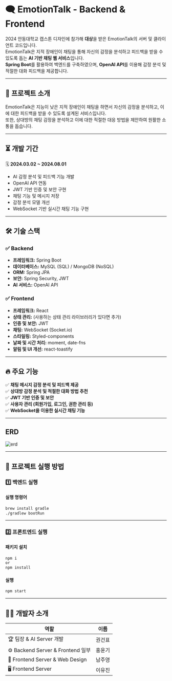 # 🗨️ EmotionTalk - Backend & Frontend  

2024 안동대학교 캡스톤 디자인에 참가해 **대상**을 받은 EmotionTalk의 서버 및 클라이언트 코드입니다.  
EmotionTalk은 지적 장애인이 채팅을 통해 자신의 감정을 분석하고 피드백을 받을 수 있도록 돕는 **AI 기반 채팅 웹 서비스**입니다.  
**Spring Boot**를 활용하여 백엔드를 구축하였으며, **OpenAI API**를 이용해 감정 분석 및 적절한 대화 피드백을 제공합니다.  

---

## 📌 프로젝트 소개  
EmotionTalk은 지능이 낮은 지적 장애인이 채팅을 하면서 자신의 감정을 분석하고, 이에 대한 피드백을 받을 수 있도록 설계된 서비스입니다.  
또한, 상대방의 채팅 감정을 분석하고 이에 대한 적절한 대응 방법을 제안하여 원활한 소통을 돕습니다.  

---

## ⏳ 개발 기간  
🗓 **2024.03.02 ~ 2024.08.01**  
- AI 감정 분석 및 피드백 기능 개발  
- OpenAI API 연동  
- JWT 기반 인증 및 보안 구현  
- 채팅 기능 및 메시지 저장  
- 감정 분석 모델 개선  
- WebSocket 기반 실시간 채팅 기능 구현  

---

## 🛠 기술 스택  

### ✅ Backend  
- **프레임워크:** Spring Boot  
- **데이터베이스:** MySQL (SQL) / MongoDB (NoSQL)  
- **ORM:** Spring JPA  
- **보안:** Spring Security, JWT  
- **AI 서비스:** OpenAI API  

### ✅ Frontend  
- **프레임워크:** React  
- **상태 관리:** (사용하는 상태 관리 라이브러리가 있다면 추가)  
- **인증 및 보안:** JWT  
- **채팅:** WebSocket (Socket.io)  
- **스타일링:** Styled-components  
- **날짜 및 시간 처리:** moment, date-fns  
- **알림 및 UI 개선:** react-toastify  

---

## 🔥 주요 기능  
✅ **채팅 메시지 감정 분석 및 피드백 제공**  
✅ **상대방 감정 분석 및 적절한 대화 방법 추천**  
✅ **JWT 기반 인증 및 보안**  
✅ **사용자 관리 (회원가입, 로그인, 권한 관리 등)**  
✅ **WebSocket을 이용한 실시간 채팅 기능**  

---

## ERD
![erd](https://github.com/user-attachments/assets/d10c3218-3ba3-42e5-be6d-c93fa975a640)



---

## 🚀 프로젝트 실행 방법  


### 1️⃣ 백엔드 실행 
#### 실행 명령어  
```sh
brew install gradle
./gradlew bootRun
```

---

### 2️⃣ 프론트엔드 실행  
#### 패키지 설치  
```sh
npm i
or
npm install
```
#### 실행  
```sh
npm start
```

---

## 🧑‍💻 개발자 소개  

| 역할 | 이름 |
|------|------|
| 🏆 팀장 & AI Server 개발 | 권건표 |
| ⚙️ Backend Server & Frontend 일부 | 홍윤기 |
| 🎨 Frontend Server & Web Design | 남주영 |
| 🖥 Frontend Server | 이유진 |
